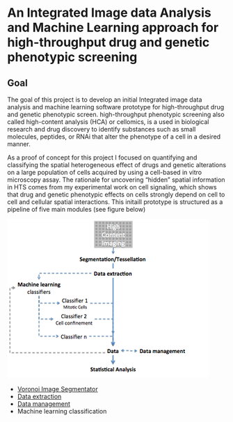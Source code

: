 # An Integrated Image data Analysis and Machine Learning approach for high-throughput drug and genetic phenotypic screening

## Goal
The goal of this project is to develop an initial Integrated image data analysis and machine learning  software prototype for high-throughput drug and genetic phenotypic screen. high-throughput phenotypic screening also called  high-content analysis (HCA) or cellomics, is a used in biological research and drug discovery to identify substances such as small molecules, peptides, or RNAi that alter the phenotype of a cell in a desired manner. 

As a proof of concept for this project I focused on quantifying and classifying the spatial heterogeneous effect of drugs and genetic alterations on a large population of cells acquired by using a cell-based in vitro microscopy assay. The rationale for uncovering “hidden” spatial information in HTS comes from my experimental work on cell signaling, which shows that drug and genetic phenotypic effects on cells strongly depend on cell to cell and cellular spatial interactions. This initaill prototype is structured as a pipeline of five main modules (see figure below)


![workflow](/IMG/workflow.png)

- [Voronoi Image Segmentator](/Image_Tessellation/README.md) 
- [Data extraction](/Data_Extraction/README.md)
- [Data management](/Data_Managment/README.md)
- Machine learning classification 

